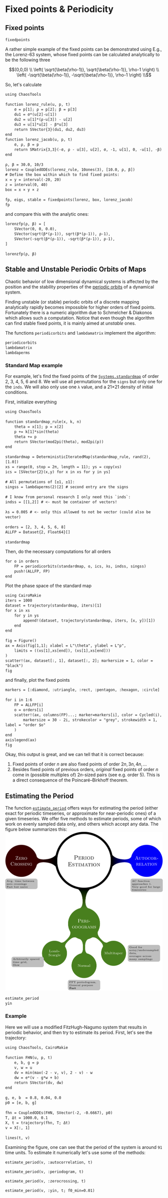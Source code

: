 # Fixed points & Periodicity

## Fixed points
```@docs
fixedpoints
```

A rather simple example of the fixed points can be demonstrated using E.g., the Lorenz-63 system, whose fixed points can be calculated analytically to be
the following three
```math
(0,0,0) \\
\left( \sqrt{\beta(\rho-1)}, \sqrt{\beta(\rho-1)}, \rho-1 \right) \\
\left( -\sqrt{\beta(\rho-1)}, -\sqrt{\beta(\rho-1)}, \rho-1 \right) \\
```

So, let's calculate
```@example MAIN
using ChaosTools

function lorenz_rule(u, p, t)
    σ = p[1]; ρ = p[2]; β = p[3]
    du1 = σ*(u[2]-u[1])
    du2 = u[1]*(ρ-u[3]) - u[2]
    du3 = u[1]*u[2] - β*u[3]
    return SVector{3}(du1, du2, du3)
end
function lorenz_jacob(u, p, t)
    σ, ρ, β = p
    return SMatrix{3,3}(-σ, ρ - u[3], u[2], σ, -1, u[1], 0, -u[1], -β)
end

ρ, β = 30.0, 10/3
lorenz = CoupledODEs(lorenz_rule, 10ones(3), [10.0, ρ, β])
# Define the box within which to find fixed points:
x = y = interval(-20, 20)
z = interval(0, 40)
box = x × y × z

fp, eigs, stable = fixedpoints(lorenz, box, lorenz_jacob)
fp
```
and compare this with the analytic ones:

```@example MAIN
lorenzfp(ρ, β) = [
    SVector(0, 0, 0.0),
    SVector(sqrt(β*(ρ-1)), sqrt(β*(ρ-1)), ρ-1),
    SVector(-sqrt(β*(ρ-1)), -sqrt(β*(ρ-1)), ρ-1),
]

lorenzfp(ρ, β)
```

## Stable and Unstable Periodic Orbits of Maps

Chaotic behavior
of low dimensional dynamical systems is affected by the position and the stability properties of the [periodic orbits](http://www.scholarpedia.org/article/Unstable_periodic_orbits) of a dynamical system.

Finding unstable (or stable) periodic orbits of a discrete mapping analytically
rapidly becomes impossible for higher orders of fixed points.
Fortunately there is a numeric algorithm due to
Schmelcher & Diakonos which allows such a computation. Notice that even though
the algorithm can find stable fixed points, it is mainly aimed at *unstable* ones.

The functions `periodicorbits` and `lambdamatrix` implement the algorithm:
```@docs
periodicorbits
lambdamatrix
lambdaperms
```

### Standard Map example
For example, let's find the fixed points of the [`Systems.standardmap`](@ref) of order 2, 3, 4, 5, 6
and 8. We will use all permutations for the `signs` but only one for the `inds`.
We will also only use one `λ` value, and a 21×21 density of initial conditions.

First, initialize everything
```@example MAIN
using ChaosTools

function standardmap_rule(x, k, n)
    theta = x[1]; p = x[2]
    p += k[1]*sin(theta)
    theta += p
    return SVector(mod2pi(theta), mod2pi(p))
end

standardmap = DeterministicIteratedMap(standardmap_rule, rand(2), [1.0])
xs = range(0, stop = 2π, length = 11); ys = copy(xs)
ics = [SVector{2}(x,y) for x in xs for y in ys]

# All permutations of [±1, ±1]:
singss = lambdaperms(2)[2] # second entry are the signs

# I know from personal research I only need this `inds`:
indss = [[1,2]] # <- must be container of vectors!

λs = 0.005 # <- only this allowed to not be vector (could also be vector)

orders = [2, 3, 4, 5, 6, 8]
ALLFP = Dataset{2, Float64}[]

standardmap
```
Then, do the necessary computations for all orders

```@example MAIN
for o in orders
    FP = periodicorbits(standardmap, o, ics, λs, indss, singss)
    push!(ALLFP, FP)
end
```

Plot the phase space of the standard map
```@example MAIN
using CairoMakie
iters = 1000
dataset = trajectory(standardmap, iters)[1]
for x in xs
    for y in ys
        append!(dataset, trajectory(standardmap, iters, [x, y])[1])
    end
end

fig = Figure()
ax = Axis(fig[1,1]; xlabel = L"\theta", ylabel = L"p",
    limits = ((xs[1],xs[end]), (xs[1],xs[end]))
)
scatter!(ax, dataset[:, 1], dataset[:, 2]; markersize = 1, color = "black")
fig
```

and finally, plot the fixed points
```@example MAIN
markers = [:diamond, :utriangle, :rect, :pentagon, :hexagon, :circle]

for i in 1:6
    FP = ALLFP[i]
    o = orders[i]
    scatter!(ax, columns(FP)...; marker=markers[i], color = Cycled(i),
        markersize = 30 - 2i, strokecolor = "grey", strokewidth = 1, label = "order $o"
    )
end
axislegend(ax)
fig
```

Okay, this output is great, and we can tell that it is correct because:

1. Fixed points of order $n$ are also fixed points of order $2n, 3n, 4n, ...$
2. Besides fixed points of previous orders, *original* fixed points of
   order $n$ come in (possible multiples of) $2n$-sized pairs (see e.g. order 5).
   This is a direct consequence of the Poincaré–Birkhoff theorem.

## Estimating the Period

The function [`estimate_period`](@ref) offers ways for estimating the period (either exact for periodic timeseries, or approximate for near-periodic ones) of a given timeseries.
We offer five methods to estimate periods, some of which work on evenly sampled data only, and others which accept any data.
The figure below summarizes this:
![](https://raw.githubusercontent.com/JuliaDynamics/JuliaDynamics/master/videos/chaos/periodestimationmethods.png?raw=true)

```@docs
estimate_period
yin
```

### Example
Here we will use a modified FitzHugh-Nagumo system that results in periodic behavior, and then try to estimate its period. First, let's see the trajectory:
```@example MAIN
using ChaosTools, CairoMakie

function FHN(u, p, t)
    e, b, g = p
    v, w = u
    dv = min(max(-2 - v, v), 2 - v) - w
    dw = e*(v - g*w + b)
    return SVector(dv, dw)
end

g, e, b  = 0.8, 0.04, 0.0
p0 = [e, b, g]

fhn = CoupledODEs(FHN, SVector(-2, -0.6667), p0)
T, Δt = 1000.0, 0.1
X, t = trajectory(fhn, T; Δt)
v = X[:, 1]

lines(t, v)
```

Examining the figure, one can see that the period of the system is around `91` time units. To estimate it numerically let's use some of the methods:
```@example MAIN
estimate_period(v, :autocorrelation, t)
```
```@example MAIN
estimate_period(v, :periodogram, t)
```
```@example MAIN
estimate_period(v, :zerocrossing, t)
```
```@example MAIN
estimate_period(v, :yin, t; f0_min=0.01)
```